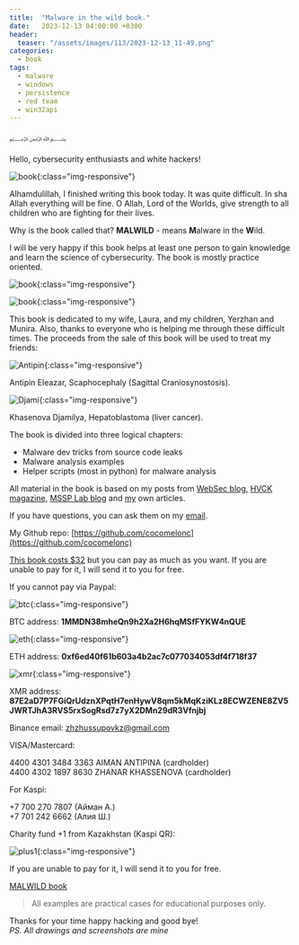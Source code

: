 ```yaml
---
title:  "Malware in the wild book."
date:   2023-12-13 04:00:00 +0300
header:
  teaser: "/assets/images/113/2023-12-13_11-49.png"
categories:
  - book
tags:
  - malware
  - windows
  - persistence
  - red team
  - win32api
---
```


﷽

Hello, cybersecurity enthusiasts and white hackers!

![book](/assets/images/113/2023-12-13_11-49.png){:class="img-responsive"}    

Alhamdulillah, I finished writing this book today. It was quite difficult. In sha Allah everything will be fine. O Allah, Lord of the Worlds, give strength to all children who are fighting for their lives.        

Why is the book called that? **MALWILD** - means **M**alware in the **W**ild.    

I will be very happy if this book helps at least one person to gain knowledge and learn the science of cybersecurity. The book is mostly practice oriented.     

![book](/assets/images/113/MALWILD-1.png){:class="img-responsive"}    

![book](/assets/images/113/MALWILD-2.png){:class="img-responsive"}    

This book is dedicated to my wife, Laura, and my children, Yerzhan and Munira. Also, thanks to everyone who is helping me through these difficult times. The proceeds from the sale of this book will be used to treat my friends:    

![Antipin](/assets/images/113/antipin.jpg){:class="img-responsive"}    

Antipin Eleazar, Scaphocephaly (Sagittal Craniosynostosis).    

![Djami](/assets/images/113/djamila.jpg){:class="img-responsive"}    

Khasenova Djamilya, Hepatoblastoma (liver cancer).

The book is divided into three logical chapters:
- Malware dev tricks from source code leaks    
- Malware analysis examples    
- Helper scripts (most in python) for malware analysis    

All material in the book is based on my posts from
[WebSec blog](https://wsec-dev.websec.nl/blog), [HVCK magazine](https://hvck-magazine.github.io/), [MSSP Lab blog](https://mssplab.github.io/) and [my](https://cocomelonc.github.io/) own articles.    

If you have questions, you can ask them on my [email](mailto:cocomelonkz@gmail.com).    

My Github repo: [https://github.com/cocomelonc](https://github.com/cocomelonc)    

[This book costs $32](https://paypal.me/cocomelonc/32) but you can pay as much as you want. If you are unable to pay for it, I will send it to you for free.   

If you cannot pay via Paypal:     

![btc](/assets/images/62/photo_2022-07-17_17-37-46.jpg){:class="img-responsive"}    

BTC address: **1MMDN38mheQn9h2Xa2H6hqMSfFYKW4nQUE**    

![eth](/assets/images/62/photo_2022-07-17_19-26-13.jpg){:class="img-responsive"}

ETH address: **0xf6ed40f61b603a4b2ac7c077034053df4f718f37**    

![xmr](/assets/images/62/photo_2022-07-17_20-28-09.jpg){:class="img-responsive"}

XMR address:    
**87E2aD7P7FGiQrUdznXPqtH7enHywV8qm5kMqKziKLz8ECWZENE8ZV5JWRTJhA3RVS5rxSogRsd7z7yX2DMn29dR3Vfnjbj**    

Binance email: [zhzhussupovkz@gmail.com](mailto:zhzhussupovkz@gmail.com)    

VISA/Mastercard:     

4400 4301 3484 3363 AIMAN ANTIPINA (cardholder)    
4400 4302 1897 8630 ZHANAR KHASSENOVA (cardholder)    

For Kaspi:    

+7 700 270 7807 (Айман А.)    
+7 701 242 6662 (Алия Ш.)    

Charity fund +1 from Kazakhstan (Kaspi QR):    

![plus1](/assets/images/113/plus1.png){:class="img-responsive"}

If you are unable to pay for it, I will send it to you for free.    

[MALWILD book](https://t.me/maldevcc/10)    

> All examples are practical cases for educational purposes only.         

Thanks for your time happy hacking and good bye!   
*PS. All drawings and screenshots are mine*
